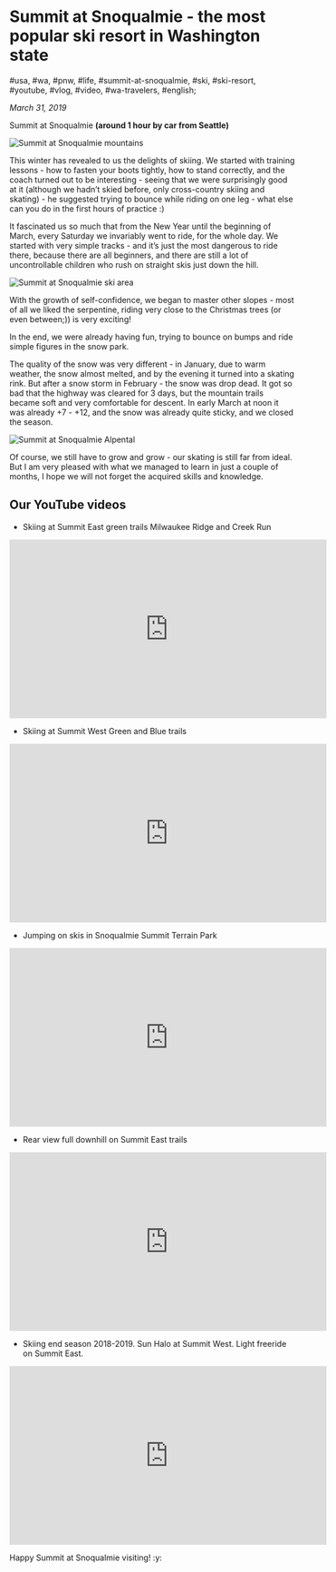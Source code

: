 # Summit at Snoqualmie - the most popular ski resort in Washington state

#usa, #wa, #pnw, #life, #summit-at-snoqualmie, #ski, #ski-resort, #youtube, #vlog, #video, #wa-travelers, #english;

_March 31, 2019_

Summit at Snoqualmie **(around 1 hour by car from Seattle)**

![Summit at Snoqualmie mountains](/images/summit-at-snoqualmie-the-most-popular-ski-resort-in-washington-state/1.jpg "Summit at Snoqualmie mountains")

This winter has revealed to us the delights of skiing. We started with training lessons - how to fasten your boots tightly, how to stand correctly, and the coach turned out to be interesting - seeing that we were surprisingly good at it (although we hadn’t skied before, only cross-country skiing and skating) - he suggested trying to bounce while riding on one leg - what else can you do in the first hours of practice :)

It fascinated us so much that from the New Year until the beginning of March, every Saturday we invariably went to ride, for the whole day. We started with very simple tracks - and it’s just the most dangerous to ride there, because there are all beginners, and there are still a lot of uncontrollable children who rush on straight skis just down the hill.

![Summit at Snoqualmie ski area](/images/summit-at-snoqualmie-the-most-popular-ski-resort-in-washington-state/2.jpg "Summit at Snoqualmie ski area")

With the growth of self-confidence, we began to master other slopes - most of all we liked the serpentine, riding very close to the Christmas trees (or even between;)) is very exciting!

In the end, we were already having fun, trying to bounce on bumps and ride simple figures in the snow park.

The quality of the snow was very different - in January, due to warm weather, the snow almost melted, and by the evening it turned into a skating rink. But after a snow storm in February - the snow was drop dead. It got so bad that the highway was cleared for 3 days, but the mountain trails became soft and very comfortable for descent. In early March at noon it was already +7 - +12, and the snow was already quite sticky, and we closed the season.

![Summit at Snoqualmie Alpental](/images/summit-at-snoqualmie-the-most-popular-ski-resort-in-washington-state/3.jpg "Summit at Snoqualmie Alpental")

Of course, we still have to grow and grow - our skating is still far from ideal. But I am very pleased with what we managed to learn in just a couple of months, I hope we will not forget the acquired skills and knowledge.

## Our YouTube videos

* Skiing at Summit East green trails Milwaukee Ridge and Creek Run
<iframe width="560" height="315" src="https://www.youtube.com/embed/hrlJ2PzjFvo" title="YouTube video player" frameborder="0" allow="accelerometer; autoplay; clipboard-write; encrypted-media; gyroscope; picture-in-picture" allowfullscreen></iframe>

* Skiing at Summit West Green and Blue trails
<iframe width="560" height="315" src="https://www.youtube.com/embed/JGBJHdA9GXc" title="YouTube video player" frameborder="0" allow="accelerometer; autoplay; clipboard-write; encrypted-media; gyroscope; picture-in-picture" allowfullscreen></iframe>

* Jumping on skis in Snoqualmie Summit Terrain Park
<iframe width="560" height="315" src="https://www.youtube.com/embed/QJxZ59fWGjQ" title="YouTube video player" frameborder="0" allow="accelerometer; autoplay; clipboard-write; encrypted-media; gyroscope; picture-in-picture" allowfullscreen></iframe>

* Rear view full downhill on Summit East trails
<iframe width="560" height="315" src="https://www.youtube.com/embed/2j-XD4_KuR0" title="YouTube video player" frameborder="0" allow="accelerometer; autoplay; clipboard-write; encrypted-media; gyroscope; picture-in-picture" allowfullscreen></iframe>

* Skiing end season 2018-2019. Sun Halo at Summit West. Light freeride on Summit East.
<iframe width="560" height="315" src="https://www.youtube.com/embed/lBgtpOF1OhU" title="YouTube video player" frameborder="0" allow="accelerometer; autoplay; clipboard-write; encrypted-media; gyroscope; picture-in-picture" allowfullscreen></iframe>

Happy Summit at Snoqualmie visiting! :y:
